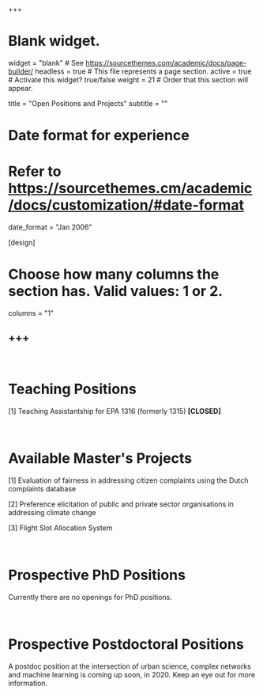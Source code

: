+++
# Blank widget.
widget = "blank"  # See https://sourcethemes.com/academic/docs/page-builder/
headless = true  # This file represents a page section.
active = true  # Activate this widget? true/false
weight = 21  # Order that this section will appear.

title = "Open Positions and Projects"
subtitle = ""

# Date format for experience
#   Refer to https://sourcethemes.cm/academic/docs/customization/#date-format
date_format = "Jan 2006"

[design]
  # Choose how many columns the section has. Valid values: 1 or 2.
  columns = "1"

+++
-----
<br />

# Teaching Positions

[1] Teaching Assistantship for EPA 1316 (formerly 1315) **[CLOSED]**

<br />

# Available Master's Projects

[1] Evaluation of fairness in addressing citizen complaints using the Dutch complaints database

[2] Preference elicitation of public and private sector organisations in addressing climate change

[3] Flight Slot Allocation System

<br />

# Prospective PhD Positions

Currently there are no openings for PhD positions.

<br />

# Prospective Postdoctoral Positions

A postdoc position at the intersection of urban science, complex networks and machine learning is coming up soon, in 2020. Keep an eye out for more information.
